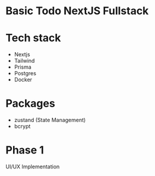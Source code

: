 # Basic Todo NextJS Fullstack

# Tech stack

- Nextjs
- Tailwind
- Prisma
- Postgres
- Docker

# Packages

- zustand (State Management)
- bcrypt

# Phase 1

UI/UX Implementation
